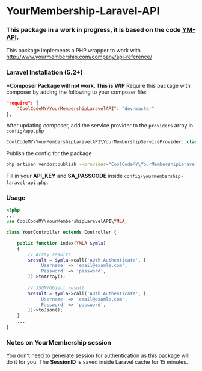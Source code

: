 # YourMembership-Laravel-API



### This package in a work in progress, it is based on the code [YM-API](https://github.com/phone2action/ym-api).

This package implements a PHP wrapper to work with http://www.yourmembership.com/company/api-reference/


### Laravel Installation (5.2+)


**\*Composer Package will not work. This is WIP**
Require this package with composer by adding the following to your composer file:

```json
"require": {
    "CoolCodeMY/YourMembershipLaravelAPI": "dev-master"
},
```
After updating composer, add the service provider to the `providers` array in `config/app.php`

```php
CoolCodeMY\YourMembershipLaravelAPI\YourMembershipServiceProvider::class,
```

Publish the config for the package
```bash
php artisan vendor:publish --provider="CoolCodeMY\YourMembershipLaravelAPI\YourMembershipServiceProvider"
```

Fill in your **API_KEY** and **SA_PASSCODE** inside `config/yourmembership-laravel-api.php`.


### Usage

```php
<?php
...
use CoolCodeMY\YourMembershipLaravelAPI\YMLA;

class YourController extends Controller {

    public function index(YMLA $ymla)
    {
        // Array results
        $result = $ymla->call('AUth.Authenticate', [
            'Username' => 'email@examle.com',
            'Password' => 'password',
        ])->toArray();
        
        // JSON/Object result
        $result = $ymla->call('AUth.Authenticate', [
            'Username' => 'email@examle.com',
            'Password' => 'password',
        ])->toJson();
    }
    ...
}
```
### Notes on YourMembership session
You don't need to generate session for authentication as this package will do it for you. The **SessionID** is saved inside Laravel cache for 15 minutes.


